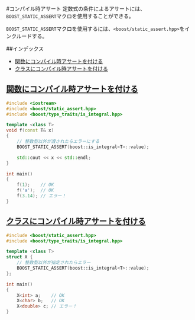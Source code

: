 #コンパイル時アサート
定数式の条件によるアサートには、`BOOST_STATIC_ASSERT`マクロを使用することができる。

`BOOST_STATIC_ASSERT`マクロを使用するには、`<boost/static_assert.hpp>`をインクルードする。

##インデックス
- [関数にコンパイル時アサートを付ける](#function)
- [クラスにコンパイル時アサートを付ける](#class)


## <a name="function" href="#function">関数にコンパイル時アサートを付ける</a>

```cpp
#include <iostream>
#include <boost/static_assert.hpp>
#include <boost/type_traits/is_integral.hpp>

template <class T>
void f(const T& x)
{
    // 整数型以外が渡されたらエラーにする
    BOOST_STATIC_ASSERT(boost::is_integral<T>::value);

    std::cout << x << std::endl;
}

int main()
{
    f(1);    // OK
    f('a');  // OK
    f(3.14); // エラー！
}
```


## <a name="class" href="#class">クラスにコンパイル時アサートを付ける</a>

```cpp
#include <boost/static_assert.hpp>
#include <boost/type_traits/is_integral.hpp>

template <class T>
struct X {
    // 整数型以外が指定されたらエラー
    BOOST_STATIC_ASSERT(boost::is_integral<T>::value);
};

int main()
{
    X<int> a;    // OK
    X<char> b;   // OK
    X<double> c; // エラー！
}
```

